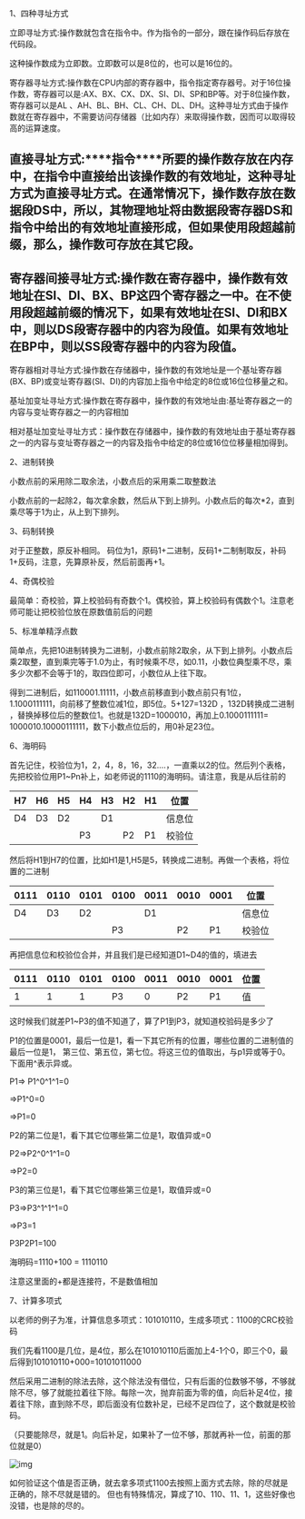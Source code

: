 

1、四种寻址方式

立即寻址方式:操作数就包含在指令中。作为指令的一部分，跟在操作码后存放在代码段。

这种操作数成为立即数。立即数可以是8位的，也可以是16位的。

 

寄存器寻址方式:操作数在CPU内部的寄存器中，指令指定寄存器号。对于16位操作数，寄存器可以是:AX、BX、CX、DX、SI、DI、SP和BP等。对于8位操作数，寄存器可以是AL 、AH、BL、BH、CL、CH、DL、DH。这种寻址方式由于操作数就在寄存器中，不需要访问存储器（比如内存）来取得操作数，因而可以取得较高的运算速度。

 

## 直接寻址方式:***\*指令\****所要的操作数存放在内存中，在指令中直接给出该操作数的有效地址，这种寻址方式为直接寻址方式。在通常情况下，操作数存放在数据段DS中，所以，其物理地址将由数据段寄存器DS和指令中给出的有效地址直接形成，但如果使用段超越前缀，那么，操作数可存放在其它段。

## 寄存器间接寻址方式:操作数在寄存器中，操作数有效地址在SI、DI、BX、BP这四个寄存器之一中。在不使用段超越前缀的情况下，如果有效地址在SI、DI和BX中，则以DS段寄存器中的内容为段值。如果有效地址在BP中，则以SS段寄存器中的内容为段值。

寄存器相对寻址方式:操作数在存储器中，操作数的有效地址是一个基址寄存器(BX、BP)或变址寄存器(SI、DI)的内容加上指令中给定的8位或16位位移量之和。

 

基址加变址寻址方式:操作数在寄存器中，操作数的有效地址由:基址寄存器之一的内容与变址寄存器之一的内容相加

 

相对基址加变址寻址方式：操作数在存储器中，操作数的有效地址由于基址寄存器之一的内容与变址寄存器之一的内容及指令中给定的8位或16位位移量相加得到。

 

2、进制转换

小数点前的采用除二取余法，小数点后的采用乘二取整数法

小数点前的一起除2，每次拿余数，然后从下到上排列。小数点后的每次*2，直到乘尽等于1为止，从上到下排列。

 

3、码制转换

对于正整数，原反补相同。 码位为1，原码1+二进制，反码1+二制制取反，补码1+反码，注意，先算原补反，然后前面再+1。

 

4、奇偶校验

最简单：奇校验，算上校验码有奇数个1。偶校验，算上校验码有偶数个1。注意老师可能让把校验位放在原数值前后的问题

 

5、标准单精浮点数

简单点，先把10进制转换为二进制，小数点前除2取余，从下到上排列。小数点后乘2取整，直到乘完等于1.0为止，有时候乘不尽，如0.11，小数位典型乘不尽，乘多少次都不会等于1的，取四位即可，小数位从上往下取。 

得到二进制后，如110001.11111，小数点前移直到小数点前只有1位，1.1000111111，向前移了整数位减1位，即5位。5+127=132D ，132D转换成二进制 ，替换掉移位后的整数位1。也就是132D=1000010，再加上0.1000111111= 1000010.10000111111，数下小数点位后的，用0补足23位。

 

6、海明码

首先记住，校验位为1，2，4，8，16，32....，一直乘以2的位。然后列个表格，先把校验位用P1~Pn补上，如老师说的1110的海明码。请注意，我是从后往前的

| H7   | H6   | H5   | H4   | H3   | H2   | H1   | 位置   |
| ---- | ---- | ---- | ---- | ---- | ---- | ---- | ------ |
| D4   | D3   | D2   |      | D1   |      |      | 信息位 |
|      |      |      | P3   |      | P2   | P1   | 校验位 |

 

然后将H1到H7的位置，比如H1是1,H5是5，转换成二进制。再做一个表格，将位置的二进制

| 0111 | 0110 | 0101 | 0100 | 0011 | 0010 | 0001 | 位置   |
| ---- | ---- | ---- | ---- | ---- | ---- | ---- | ------ |
| D4   | D3   | D2   |      | D1   |      |      | 信息位 |
|      |      |      | P3   |      | P2   | P1   | 校验位 |

 

再把信息位和校验位合并，并且我们是已经知道D1~D4的值的，填进去

| 0111 | 0110 | 0101 | 0100 | 0011 | 0010 | 0001 | 位置 |
| ---- | ---- | ---- | ---- | ---- | ---- | ---- | ---- |
| 1    | 1    | 1    | P3   | 0    | P2   | P1   | 值   |

 

这时候我们就差P1~P3的值不知道了，算了P1到P3，就知道校验码是多少了

P1的位置是0001，最后一位是1，看一下其它所有的位置，哪些位置的二进制值的最后一位是1， 第三位、第五位，第七位。将这三位的值取出，与p1异或等于0。下面用^表示异或。

P1=> P1^0^1^1=0

 =>P1^0=0

 =>P1=0

P2的第二位是1，看下其它位哪些第二位是1，取值异或=0

P2=>P2^0^1^1=0

 =>P2=0

P3的第三位是1，看下其它位哪些第三位是1，取值异或=0

P3=>P3^1^1^1=0

 =>P3=1

 

P3P2P1=100 

海明码=1110+100 = 1110110

注意这里面的+都是连接符，不是数值相加

 

7、计算多项式

以老师的例子为准，计算信息多项式：101010110，生成多项式：1100的CRC校验码

我们先看1100是几位，是4位，那么在101010110后面加上4-1个0，即三个0，最后得到101010110+000=10101011000

然后采用二进制的除法去除，这个除法没有借位，只有后面的位数够不够，不够就除不尽，够了就能拉着往下除。每除一次，抛弃前面为零的值，向后补足4位，接着往下除，直到除不尽，即后面没有位数补足，已经不足四位了，这个数就是校验码。

（只要能除尽，就是1。向后补足，如果补了一位不够，那就再补一位，前面的那位就是0）

 

![img](file:///C:\Users\meiyo\AppData\Local\Temp\ksohtml10580\wps1.png) 

 

如何验证这个值是否正确，就去拿多项式1100去按照上面方式去除，除的尽就是正确的，除不尽就是错的。 但也有特殊情况，算成了10、110、11、1，这些好像也没错，也是除的尽的。